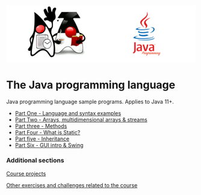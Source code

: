 ![](/assets/javarepologo.png)

# The Java programming language

Java programming language sample programs. Applies to Java 11+.

- [Part One - Language and syntax examples](/src/com/irisida/lang/part01)
- [Part Two - Arrays, multidimensional arrays & streams](/src/com/irisida/lang/part02)
- [Part three - Methods](/src/com/irisida/lang/part03)
- [Part Four - What is Static?](/src/com/irisida/lang/part04)
- [Part five - Inheritance](/src/com/irisida/lang/part05)
- [Part Six - GUI intro & Swing](/src/com/irisida/lang/part06)

### Additional sections

[Course projects](src/com/irisida/lang/projects)

[Other exercises and challenges related to the course](/src/com/irisida/lang/exercises/readme.md)